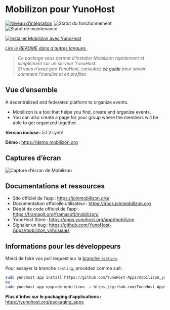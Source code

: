 <!--
Nota bene : ce README est automatiquement généré par <https://github.com/YunoHost/apps/tree/master/tools/readme_generator>
Il NE doit PAS être modifié à la main.
-->

# Mobilizon pour YunoHost

[![Niveau d’intégration](https://apps.yunohost.org/badge/integration/mobilizon)](https://ci-apps.yunohost.org/ci/apps/mobilizon/)
![Statut du fonctionnement](https://apps.yunohost.org/badge/state/mobilizon)
![Statut de maintenance](https://apps.yunohost.org/badge/maintained/mobilizon)

[![Installer Mobilizon avec YunoHost](https://install-app.yunohost.org/install-with-yunohost.svg)](https://install-app.yunohost.org/?app=mobilizon)

*[Lire le README dans d'autres langues.](./ALL_README.md)*

> *Ce package vous permet d’installer Mobilizon rapidement et simplement sur un serveur YunoHost.*  
> *Si vous n’avez pas YunoHost, consultez [ce guide](https://yunohost.org/install) pour savoir comment l’installer et en profiter.*

## Vue d’ensemble

A decentralized and federated platform to organize events.

- Mobilizon is a tool that helps you find, create and organize events.
- You can also create a page for your group where the members will be able to get organized together.


**Version incluse :** 5.1.2~ynh1

**Démo :** <https://demo.mobilizon.org>

## Captures d’écran

![Capture d’écran de Mobilizon](./doc/screenshots/screenshot1.jpg)

## Documentations et ressources

- Site officiel de l’app : <https://joinmobilizon.org/>
- Documentation officielle utilisateur : <https://docs.joinmobilizon.org>
- Dépôt de code officiel de l’app : <https://framagit.org/framasoft/mobilizon/>
- YunoHost Store : <https://apps.yunohost.org/app/mobilizon>
- Signaler un bug : <https://github.com/YunoHost-Apps/mobilizon_ynh/issues>

## Informations pour les développeurs

Merci de faire vos pull request sur la [branche `testing`](https://github.com/YunoHost-Apps/mobilizon_ynh/tree/testing).

Pour essayer la branche `testing`, procédez comme suit :

```bash
sudo yunohost app install https://github.com/YunoHost-Apps/mobilizon_ynh/tree/testing --debug
ou
sudo yunohost app upgrade mobilizon -u https://github.com/YunoHost-Apps/mobilizon_ynh/tree/testing --debug
```

**Plus d’infos sur le packaging d’applications :** <https://yunohost.org/packaging_apps>

